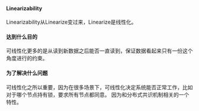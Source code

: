 #### Linearizability
Linearizability从Linearize变过来，Linearize是线性化。

#### 达到什么目的
可线性化更多的是从读到新数据之后能否一直读到，保证数据看起来只有一份这个角度进行的约束。

#### 为了解决什么问题
可线性化之所以重要，因为在很多场景下，可线性化决定系统能否正常工作，比如对于哪个节点持有锁，要求所有节点都同意。
因为和分布式共识机制相关的一个特性。
